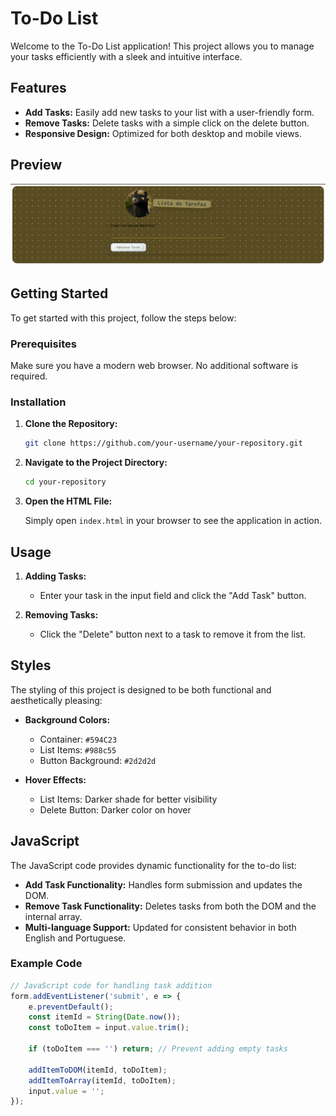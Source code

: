 # To-Do List

Welcome to the To-Do List application! This project allows you to manage your tasks efficiently with a sleek and intuitive interface.

## Features

- **Add Tasks:** Easily add new tasks to your list with a user-friendly form.
- **Remove Tasks:** Delete tasks with a simple click on the delete button.
- **Responsive Design:** Optimized for both desktop and mobile views.

## Preview

![To-Do List Preview](Screenshot_1.png)

## Getting Started

To get started with this project, follow the steps below:

### Prerequisites

Make sure you have a modern web browser. No additional software is required.

### Installation

1. **Clone the Repository:**

    ```bash
    git clone https://github.com/your-username/your-repository.git
    ```

2. **Navigate to the Project Directory:**

    ```bash
    cd your-repository
    ```

3. **Open the HTML File:**

    Simply open `index.html` in your browser to see the application in action.

## Usage

1. **Adding Tasks:**
   - Enter your task in the input field and click the "Add Task" button.
   
2. **Removing Tasks:**
   - Click the "Delete" button next to a task to remove it from the list.

## Styles

The styling of this project is designed to be both functional and aesthetically pleasing:

- **Background Colors:** 
  - Container: `#594C23`
  - List Items: `#988c55`
  - Button Background: `#2d2d2d`
  
- **Hover Effects:**
  - List Items: Darker shade for better visibility
  - Delete Button: Darker color on hover

## JavaScript

The JavaScript code provides dynamic functionality for the to-do list:

- **Add Task Functionality:** Handles form submission and updates the DOM.
- **Remove Task Functionality:** Deletes tasks from both the DOM and the internal array.
- **Multi-language Support:** Updated for consistent behavior in both English and Portuguese.

### Example Code

```javascript
// JavaScript code for handling task addition
form.addEventListener('submit', e => {
    e.preventDefault();
    const itemId = String(Date.now());
    const toDoItem = input.value.trim();
    
    if (toDoItem === '') return; // Prevent adding empty tasks

    addItemToDOM(itemId, toDoItem);
    addItemToArray(itemId, toDoItem);
    input.value = '';
});
